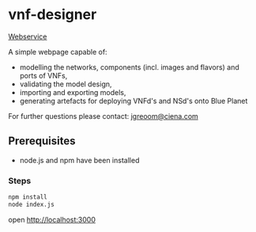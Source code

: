 # vnf-designer

[Webservice](https://jgroom33.github.io/vnf-designer/)

A simple webpage capable of:

- modelling the networks, components (incl. images and flavors) and ports of VNFs,
- validating the model design,
- importing and exporting models,
- generating artefacts for deploying VNFd's and NSd's onto Blue Planet

For further questions please contact: jgreoom@ciena.com

## Prerequisites

- node.js and npm have been installed

### Steps

```bash
npm install
node index.js
```

open [http://localhost:3000](http://localhost:3000)
